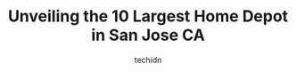 ---
layout: ampstory
image: https://i0.wp.com/www.depkes.org/wp-content/uploads/2023/06/home-depot-0-in-san-jose-ca-1685965772.jpeg?resize=640,853
author: techidn
featured: false
description: Discover the impressive array of Home Depot options in San Jose CA, where you can find 10 of the largest Home Depot establishments in the area. From renowned classics to hidden gems, San Jos
title: Unveiling the 10 Largest Home Depot in San Jose CA
cover:
   title: Unveiling the 10 Largest Home Depot in San Jose CA
   subtitle: Rickpate
   background: https://www.depkes.org/wp-content/uploads/2023/06/home-depot-0-in-san-jose-ca-1685965772.jpeg

pages: 
 - layout: thirds
   top: <h1>#1 The Home Depot</h1>
   bottom: "<p>Its home depot. Overall pretty good. The self checkout guy (Cedric?) was totally awesome. Really friendly and helpful.I will say, per usual, it was craziness on Sunday. </p>"
   background: https://www.depkes.org/wp-content/uploads/2023/06/home-depot-1-in-san-jose-ca-1685965772.jpeg
   backgroundblur: true
 - layout: thirds
   top: <h1>#2 The Home Depot</h1>
   bottom: "<p>1177 Great Mall Dr, Milpitas, CA 95035, United States</p>"
   background: https://www.depkes.org/wp-content/uploads/2023/06/home-depot-2-in-san-jose-ca-1685965772.jpeg
   cta:
      link: https://www.depkes.org/blog/unveiling-the-10-largest-home-depot-in-san-jose-ca/
      text: Unveiling the 10 Largest Home Depot in San Jose CA
 - layout: thirds
   top: <h1>#3 The Home Depot</h1>
   bottom: "<p>2435 Lafayette St, Santa Clara, CA 95050, United States</p>"
   background: https://www.depkes.org/wp-content/uploads/2023/06/home-depot-3-in-san-jose-ca-1685965773.jpeg
   cta:
      link: https://www.depkes.org/blog/unveiling-the-10-largest-home-depot-in-san-jose-ca/
      text: Unveiling the 10 Largest Home Depot in San Jose CA
 - layout: thirds
   top: <h1>#4 The Home Depot</h1>
   bottom: "<p>975 S De Anza Blvd, San Jose, CA 95129, United States</p>"
   background: https://images.unsplash.com/photo-1609083590460-7b8cc0ca65f8?ixlib=rb-4.0.3&ixid=MnwxMjA3fDB8MHxwaG90by1wYWdlfHx8fGVufDB8fHx8&auto=format&fit=crop&w=640&h=853&q=80
   cta:
      link: https://www.depkes.org/blog/unveiling-the-10-largest-home-depot-in-san-jose-ca/
      text: Unveiling the 10 Largest Home Depot in San Jose CA
 - layout: thirds
   top: <h1>#5 The Home Depot</h1>
   bottom: "<p>2181 Monterey Hwy, San Jose, CA 95125, United States</p>"
   background: https://images.unsplash.com/photo-1615749413727-825b59a857b5?ixlib=rb-4.0.3&ixid=MnwxMjA3fDB8MHxwaG90by1wYWdlfHx8fGVufDB8fHx8&auto=format&fit=crop&w=640&h=853&q=80
   cta:
      link: https://www.depkes.org/blog/unveiling-the-10-largest-home-depot-in-san-jose-ca/
      text: Unveiling the 10 Largest Home Depot in San Jose CA
 - layout: thirds
   top: <h1>#6 The Home Depot</h1>
   bottom: "<p>635 W Capitol Expy, San Jose, CA 95136, United States</p>"
   background: https://images.unsplash.com/photo-1557672172-298e090bd0f1?ixlib=rb-4.0.3&ixid=MnwxMjA3fDB8MHxwaG90by1wYWdlfHx8fGVufDB8fHx8&auto=format&fit=crop&w=640&h=853&q=80
   cta:
      link: https://www.depkes.org/blog/unveiling-the-10-largest-home-depot-in-san-jose-ca/
      text: Unveiling the 10 Largest Home Depot in San Jose CA
 - layout: thirds
   top: <h1>#7 The Home Depot</h1>
   bottom: "<p>1855 Hillsdale Ave, San Jose, CA 95124, United States</p>"
   background: https://images.unsplash.com/photo-1484589065579-248aad0d8b13?ixlib=rb-4.0.3&ixid=MnwxMjA3fDB8MHxwaG90by1wYWdlfHx8fGVufDB8fHx8&auto=format&fit=crop&w=640&h=853&q=80
   cta:
      link: https://www.depkes.org/blog/unveiling-the-10-largest-home-depot-in-san-jose-ca/
      text: Unveiling the 10 Largest Home Depot in San Jose CA
 - layout: thirds
   middle: Continue reading...
   background: https://images.unsplash.com/photo-1632260260864-caf7fde5ec36?ixlib=rb-4.0.3&ixid=MnwxMjA3fDB8MHxwaG90by1wYWdlfHx8fGVufDB8fHx8&auto=format&fit=crop&w=640&h=853&q=80
   cta:
      link: https://www.depkes.org/blog/unveiling-the-10-largest-home-depot-in-san-jose-ca/
      text: Unveiling the 10 Largest Home Depot in San Jose CA
      
---